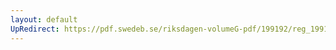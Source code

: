 ```yaml
---
layout: default
UpRedirect: https://pdf.swedeb.se/riksdagen-volumeG-pdf/199192/reg_199192/reg_199192_0887.pdf
---
```

